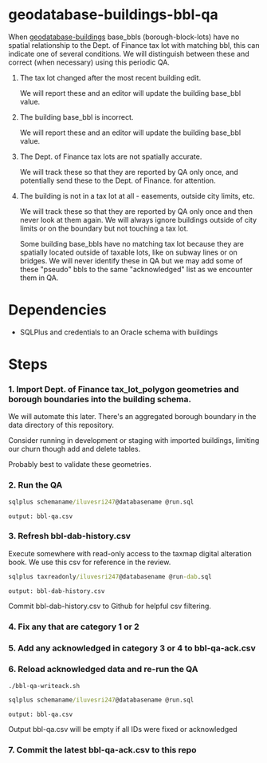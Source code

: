 # geodatabase-buildings-bbl-qa

When [geodatabase-buildings](https://github.com/mattyschell/geodatabase-buildings) base_bbls (borough-block-lots) have no spatial relationship to the Dept. of Finance tax lot with matching bbl, this can indicate one of several conditions. We will distinguish between these and correct (when necessary) using this periodic QA.

1. The tax lot changed after the most recent building edit.

    We will report these and an editor will update the building base_bbl value.

2. The building base_bbl is incorrect.

    We will report these and an editor will update the building base_bbl value.

3. The Dept. of Finance tax lots are not spatially accurate.

    We will track these so that they are reported by QA only once, and potentially send these to the Dept. of Finance. for attention.

4. The building is not in a tax lot at all - easements, outside city limits, etc.

    We will track these so that they are reported by QA only once and then never look at them again. We will always ignore buildings outside of city limits or on the boundary but not touching a tax lot.

    Some building base_bbls have no matching tax lot because they are spatially located outside of taxable lots, like on subway lines or on bridges.  We will never identify these in QA but we may add some of these "pseudo" bbls to the same "acknowledged" list as we encounter them in QA.

# Dependencies

* SQLPlus and credentials to an Oracle schema with buildings

# Steps

### 1. Import Dept. of Finance tax_lot_polygon geometries and borough boundaries into the building schema.  

We will automate this later.  There's an aggregated borough boundary in the data directory of this repository.

Consider running in development or staging with imported buildings, limiting our churn though add and delete tables.
 
Probably best to validate these geometries.

### 2. Run the QA 

```bat
sqlplus schemaname/iluvesri247@databasename @run.sql
```
    output: bbl-qa.csv

### 3. Refresh bbl-dab-history.csv

Execute somewhere with read-only access to the taxmap digital alteration book.
We use this csv for reference in the review. 

```bat
sqlplus taxreadonly/iluvesri247@databasename @run-dab.sql
```
    output: bbl-dab-history.csv

Commit bbl-dab-history.csv to Github for helpful csv filtering.


### 4. Fix any that are category 1 or 2

### 5. Add any acknowledged in category 3 or 4 to bbl-qa-ack.csv

### 6. Reload acknowledged data and re-run the QA 

```shell
./bbl-qa-writeack.sh
```

```bat
sqlplus schemaname/iluvesri247@databasename @run.sql
```
    output: bbl-qa.csv 

Output bbl-qa.csv will be empty if all IDs were fixed or acknowledged

### 7. Commit the latest bbl-qa-ack.csv to this repo

